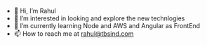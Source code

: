 - 👋 Hi, I’m Rahul 
- 👀 I’m interested in looking and explore the new technlogies 
- 🌱 I’m currently learning Node and AWS and Angular as FrontEnd
- 📫 How to reach me at rahul@tbsind.com

<!---
rahul0153/rahul0153 is a ✨ special ✨ repository because its `README.md` (this file) appears on your GitHub profile.
You can click the Preview link to take a look at your changes.
--->
